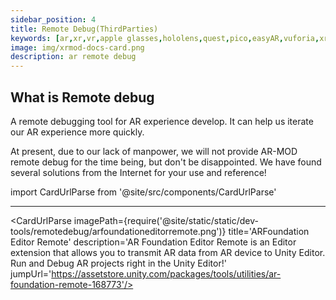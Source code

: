 ```yaml
---
sidebar_position: 4
title: Remote Debug(ThirdParties)
keywords: [ar,xr,vr,apple glasses,hololens,quest,pico,easyAR,vuforia,xrmod,mod,doc,metaverse,facebook,meta,unity]
image: img/xrmod-docs-card.png
description: ar remote debug 
---
```


## What is Remote debug
A remote debugging tool for AR experience develop. It can help us iterate our AR experience more quickly.

At present, due to our lack of manpower, we will not provide AR-MOD remote debug for the time being, but don't be disappointed. We have found several solutions from the Internet for your use and reference!


import CardUrlParse from '@site/src/components/CardUrlParse'

<CardUrlParse videoPath="/static/videos/arkitstreamer.mp4"  title='ARKit Streamer' description='A remote debugging tool for AR Foundation with ARKit4 features. This is temporary solution until the Unity team has completed the AR remote functionality - See Unity forum for more information.' jumpUrl='https://github.com/asus4/ARKitStreamer'/>

---

<CardUrlParse imagePath={require('@site/static/static/dev-tools/remotedebug/arfoundationeditorremote.png')} title='ARFoundation Editor Remote' description='AR Foundation Editor Remote is an Editor extension that allows you to transmit AR data from AR device to Unity Editor. Run and Debug AR projects right in the Unity Editor!' jumpUrl='https://assetstore.unity.com/packages/tools/utilities/ar-foundation-remote-168773'/>